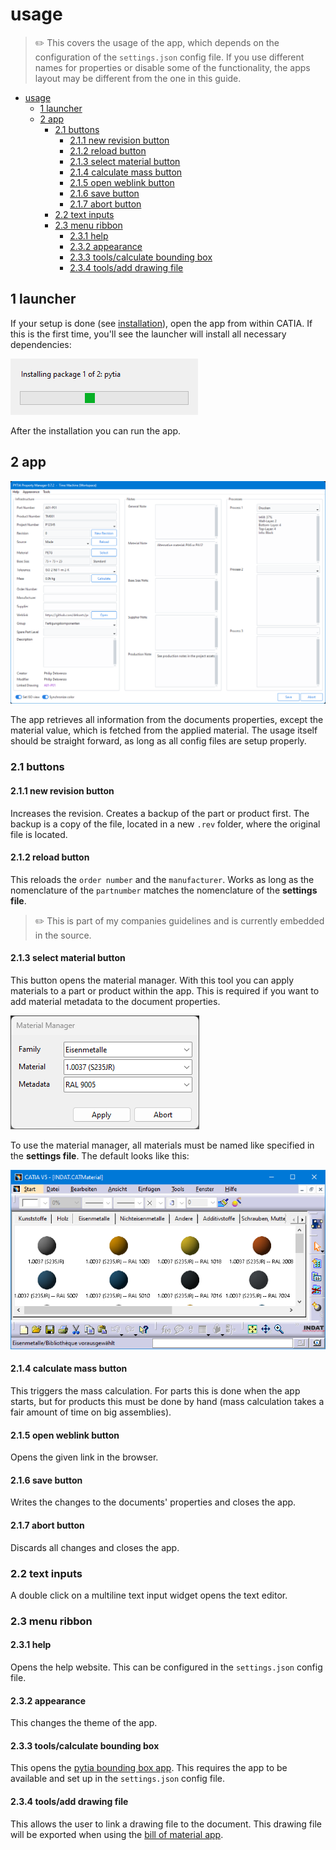# usage

> ✏️ This covers the usage of the app, which depends on the configuration of the `settings.json` config file. If you use different names for properties or disable some of the functionality, the apps layout may be different from the one in this guide.

- [usage](#usage)
  - [1 launcher](#1-launcher)
  - [2 app](#2-app)
    - [2.1 buttons](#21-buttons)
      - [2.1.1 new revision button](#211-new-revision-button)
      - [2.1.2 reload button](#212-reload-button)
      - [2.1.3 select material button](#213-select-material-button)
      - [2.1.4 calculate mass button](#214-calculate-mass-button)
      - [2.1.5 open weblink button](#215-open-weblink-button)
      - [2.1.6 save button](#216-save-button)
      - [2.1.7 abort button](#217-abort-button)
    - [2.2 text inputs](#22-text-inputs)
    - [2.3 menu ribbon](#23-menu-ribbon)
      - [2.3.1 help](#231-help)
      - [2.3.2 appearance](#232-appearance)
      - [2.3.3 tools/calculate bounding box](#233-toolscalculate-bounding-box)
      - [2.3.4 tools/add drawing file](#234-toolsadd-drawing-file)

## 1 launcher

If your setup is done (see [installation](./INSTALLATION.md)), open the app from within CATIA. If this is the first time, you'll see the launcher will install all necessary dependencies:

![Installer](/assets/images/installer.png)

After the installation you can run the app.

## 2 app

![app](/assets/images/app.png)

The app retrieves all information from the documents properties, except the material value, which is fetched from the applied material. The usage itself should be straight forward, as long as all config files are setup properly.

### 2.1 buttons

#### 2.1.1 new revision button

Increases the revision. Creates a backup of the part or product first. The backup is a copy of the file, located in a new `.rev` folder, where the original file is located.

#### 2.1.2 reload button

This reloads the `order number` and the `manufacturer`. Works as long as the nomenclature of the `partnumber` matches the nomenclature of the **settings file**.

> ✏️ This is part of my companies guidelines and is currently embedded in the source.

#### 2.1.3 select material button

This button opens the material manager. With this tool you can apply materials to a part or product within the app. This is required if you want to add material metadata to the document properties.

![material manager](/assets/images/material_manager.png)

To use the material manager, all materials must be named like specified in the **settings file**. The default looks like this:

![material catalog](/assets/images/material_catalog.png)

#### 2.1.4 calculate mass button

This triggers the mass calculation. For parts this is done when the app starts, but for products this must be done by hand (mass calculation takes a fair amount of time on big assemblies).

#### 2.1.5 open weblink button

Opens the given link in the browser.

#### 2.1.6 save button

Writes the changes to the documents' properties and closes the app.

#### 2.1.7 abort button

Discards all changes and closes the app.

### 2.2 text inputs

A double click on a multiline text input widget opens the text editor.

### 2.3 menu ribbon

#### 2.3.1 help

Opens the help website. This can be configured in the `settings.json` config file.

#### 2.3.2 appearance

This changes the theme of the app.

#### 2.3.3 tools/calculate bounding box

This opens the [pytia bounding box app](https://github.com/deloarts/pytia-bounding-box). This requires the app to be available and set up in the `settings.json` config file.

#### 2.3.4 tools/add drawing file

This allows the user to link a drawing file to the document. This drawing file will be exported when using the [bill of material app](https://github.com/deloarts/pytia-bill-of-material).